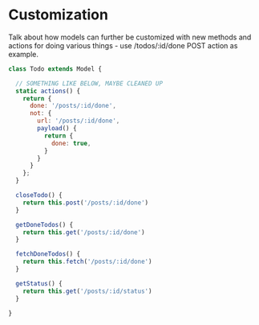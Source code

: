 # Customization

Talk about how models can further be customized with new methods and actions for doing various things - use /todos/:id/done POST action as example.

```javascript
class Todo extends Model {

  // SOMETHING LIKE BELOW, MAYBE CLEANED UP
  static actions() {
    return {
      done: '/posts/:id/done',
      not: {
        url: '/posts/:id/done',
        payload() {
          return {
            done: true,
          }
        }
      }
    };
  }

  closeTodo() {
    return this.post('/posts/:id/done')
  }

  getDoneTodos() {
    return this.get('/posts/:id/done')
  }

  fetchDoneTodos() {
    return this.fetch('/posts/:id/done')
  }

  getStatus() {
    return this.get('/posts/:id/status')
  }

}

```
